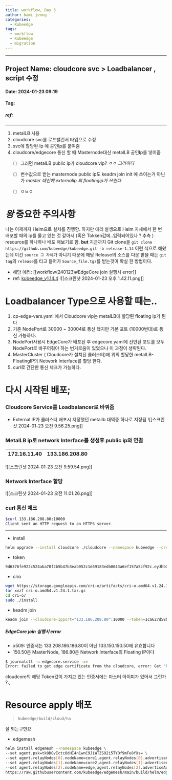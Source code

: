 ```yaml
---
title: workflow, Day 3
author: bami jeong
categories:
  - Kubeedge
tags:
  - workflow
  - Kubeedge
  - migration
---
```


---
## Project Name: cloudcore svc > Loadbalancer , script 수정
#### Date: 2024-01-23 09:19 
#### Tag:
##### ref:
---
1. metalLB 사용
2. cloudcore svc를 로드밸런서 타입으로 수정
3. svc에 할당된 Ip 에 공인Ip를 붙여줌
4. cloudcore/edgecore 통신 할 때 Masternode대신 metalLB 공인Ip를 넣어줌
    - [ ] 그러면 metalLB public ip가 cloudcore vip? 
        *ㅇㅇ 그러하다*
    - [ ] 변수값으로 받는 masternode public ip도 keadm join init 에 쓰이는거 아닌가 
        *master 대신에 externalip 의 floatingip가 쓰인다*
    - [ ] ㅇㅂㅇ 


# *왕* 중요한 주의사항
나는 이제까지 Helm으로 설치를 진행함. 하지만 에러 발생으로 Helm 자체에서 한 번 배포할 때의 ip를 물고 있는 것 같아서 (혹은 Tokken값에..입력되어있나 ? 추측 ) resource를 하나하나 배포 해보기로 함. 
__but__ 지금까지 Git clone을  `git clone https://github.com/kubeedge/kubeedge.git -b release-1.14` 이런 식으로 해왔는데 이건 `source 그 자체`가 아니기 때문에 해당 Release의 소스를 다운 받을 때는 `git tag`의 `release`를 타고 들어가 `Source_file.tgz`를 받는것이 확실 한 방법이다.

- 해당 에러: [[workflow(240123)#EdgeCore join 실행시 error]]
- ref: [kubeedge_v1.14.4](https://github.com/kubeedge/kubeedge/releases/tag/v1.14.4)
    ![[스크린샷 2024-01-23 오후 1.42.11.png]]

# Loadbalancer Type으로 사용할 때는..

1. cp-edge-vars.yaml 에서 Cloudcore vip는 metalLB에 할당된 floating ip가 된다
2. 기존 NodePort로 30000 ~ 30004로 통신 했지만 기본 포트 (10000번대)로 통신 가능하다.
3. NodePort사용시 EdgeCore가 배포된 후 edgecore.yaml에 선언된 포트를 모두 NodePort로 바꾸어줘야 하는 번거로움이 있었으나 이 과정이 생략된다.
4. MasterCluster ( Cloudcore가 설치된 클러스터)에 위의 할당한 metalLB-FloatingIP의 Network Interface를 할당 한다.
5. curl로 간단한 통신 체크가 가능하다.


# 다시 시작된 배포;
### Cloudcore Service를 Loadbalancer로 바꿔줌
- External IP가 클러스터 배포시 지정했던 metallb 대역중 하나로 지정됨
![[스크린샷 2024-01-23 오전 9.56.25.png]]
### MetalLB ip로 network Interface를 생성후 public ip와 연결 
| 172.16.11.40 | 133.186.208.80 |
| ---- | ---- |
![[스크린샷 2024-01-23 오전 9.59.54.png]]

### Network Interface 할당
![[스크린샷 2024-01-23 오전 11.01.26.png]]

### curl 통신 체크
```bash
$curl 133.186.208.80:10000
Client sent an HTTP request to an HTTPS server.
```

---

- install
```bash
helm upgrade --install cloudcore ./cloudcore --namespace kubeedge --create-namespace -f ./cloudcore/values.yaml --set cloudCore.modules.cloudHub.advertiseAddress[0]=133.186.208.80
```

- token
```bash
9d6376fe922c524aba70f2b5b47b3eab052c1d69183edb0643a6ef157a5cf92c.eyJhbGciOiJIUzI1NiIsInR5cCI6IkpXVCJ9.eyJleHAiOjE3MDYwNTc3MzB9.MwNU07JaauNrJMGdM2qzW-lHBgfgbwtDEkf6COKIHcU
```

- crio
```bash
wget https://storage.googleapis.com/cri-o/artifacts/cri-o.amd64.v1.24.1.tar.gz
tar xvzf cri-o.amd64.v1.24.1.tar.gz 
cd cri-o/
sudo ./install
```

- keadm join
```bash
keadm join --cloudcore-ipport="133.186.208.80":10000 --token=1ca627d58b4b843e4d82538e79acc2937d2034f02e74012fb4df8226088fff2d.eyJhbGciOiJIUzI1NiIsInR5cCI6IkpXVCJ9.eyJleHAiOjE3MDYwNzIyMzl9.YTI16REKLhRoKc_jYP2GO35whk_OLBdWUUi1JCOfpqg --kubeedge-version=v1.14.4 --remote-runtime-endpoint=unix:///var/run/crio/crio.sock --cgroupdriver=systemd --runtimetype=remote --with-mqtt=false
```
##### EdgeCore join 실행시 error
- x509: 인증서는 133.208.186.186.80이 아닌 133.150.150.50에 유효합니다
- 150.50은 MasterNode, 186.80은 Network Interface의 Floating IP이다
```bash
$ journalctl -u edgecore.service -xe
Error: failed to get edge certificate from the cloudcore, error: Get "https://133.186.208.80:10002/edge.crt": x509: certificate is valid for 133.186.150.50, not 133.186.208.80
```

cloudcore의 해당 Token값이 가지고 있는 인증서에는 마스터 아이피가 있어서 그런가 ?.,

# Resource apply 배포 
> `kubeedge/build/cloud/ha`

잘 되는구만요

- edgemesh
```bash
helm install edgemesh --namespace kubeedge \
--set agent.psk=tk0DGvIctc8dHI4n1wnC9JiWTZS92i5TYOf9mFe8fXs= \
--set agent.relayNodes[0].nodeName=core1,agent.relayNodes[0].advertiseAddress="{133.186.150.50}" \
--set agent.relayNodes[1].nodeName=core2,agent.relayNodes[1].advertiseAddress="{172.16.11.4,133.186.216.129}" \
--set agent.relayNodes[2].nodeName=edge,agent.relayNodes[2].advertiseAddress="{172.16.11.17,133.186.216.21}" \
https://raw.githubusercontent.com/kubeedge/edgemesh/main/build/helm/edgemesh.tgz
```